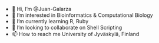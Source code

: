 - 👋 Hi, I’m @Juan-Galarza
- 👀 I’m interested in Bioinformatics & Computational Biology
- 🌱 I’m currently learning R, Ruby
- 💞️ I’m looking to collaborate on Shell Scripting
- 📫 How to reach me University of Jyväskylä, Finland

<!---
Juan-Galarza/Juan-Galarza is a ✨ special ✨ repository because its `README.md` (this file) appears on your GitHub profile.
You can click the Preview link to take a look at your changes.
--->

